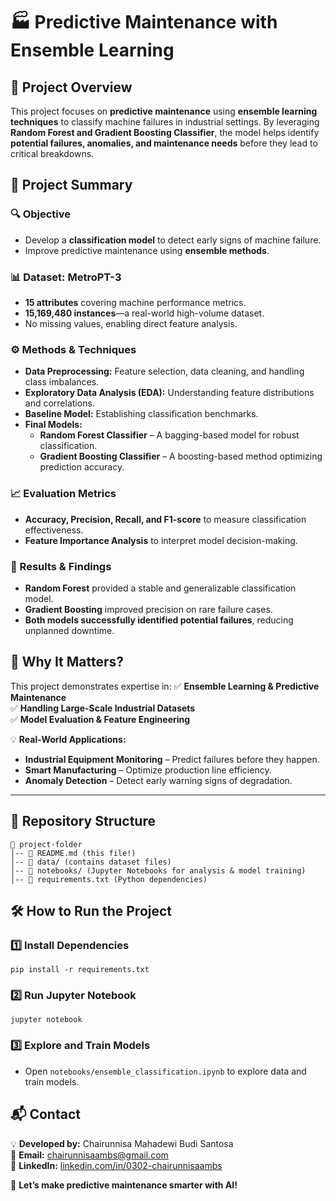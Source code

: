 # 🏭 Predictive Maintenance with Ensemble Learning

## 📌 Project Overview
This project focuses on **predictive maintenance** using **ensemble learning techniques** to classify machine failures in industrial settings. By leveraging **Random Forest and Gradient Boosting Classifier**, the model helps identify **potential failures, anomalies, and maintenance needs** before they lead to critical breakdowns.

## 🎯 Project Summary

### 🔍 Objective
- Develop a **classification model** to detect early signs of machine failure.
- Improve predictive maintenance using **ensemble methods**.

### 📊 Dataset: MetroPT-3
- **15 attributes** covering machine performance metrics.
- **15,169,480 instances**—a real-world high-volume dataset.
- No missing values, enabling direct feature analysis.

### ⚙️ Methods & Techniques
- **Data Preprocessing:** Feature selection, data cleaning, and handling class imbalances.
- **Exploratory Data Analysis (EDA):** Understanding feature distributions and correlations.
- **Baseline Model:** Establishing classification benchmarks.
- **Final Models:**
  - **Random Forest Classifier** – A bagging-based model for robust classification.
  - **Gradient Boosting Classifier** – A boosting-based method optimizing prediction accuracy.

### 📈 Evaluation Metrics
- **Accuracy, Precision, Recall, and F1-score** to measure classification effectiveness.
- **Feature Importance Analysis** to interpret model decision-making.

### 🔬 Results & Findings
- **Random Forest** provided a stable and generalizable classification model.
- **Gradient Boosting** improved precision on rare failure cases.
- **Both models successfully identified potential failures**, reducing unplanned downtime.

## 🚀 Why It Matters?
This project demonstrates expertise in:
✅ **Ensemble Learning & Predictive Maintenance**  
✅ **Handling Large-Scale Industrial Datasets**  
✅ **Model Evaluation & Feature Engineering**  

💡 **Real-World Applications:**
- **Industrial Equipment Monitoring** – Predict failures before they happen.
- **Smart Manufacturing** – Optimize production line efficiency.
- **Anomaly Detection** – Detect early warning signs of degradation.

---

## 📂 Repository Structure
```
📁 project-folder
│-- 📄 README.md (this file!)
│-- 📂 data/ (contains dataset files)
│-- 📂 notebooks/ (Jupyter Notebooks for analysis & model training)
│-- 📄 requirements.txt (Python dependencies)
```

## 🛠️ How to Run the Project
### 1️⃣ Install Dependencies
```
pip install -r requirements.txt
```
### 2️⃣ Run Jupyter Notebook
```
jupyter notebook
```
### 3️⃣ Explore and Train Models
- Open `notebooks/ensemble_classification.ipynb` to explore data and train models.

## 📬 Contact
💡 **Developed by:** Chairunnisa Mahadewi Budi Santosa  
📧 **Email:** chairunnisaambs@gmail.com  
🔗 **LinkedIn:** [linkedin.com/in/0302-chairunnisaambs](https://linkedin.com/in/0302-chairunnisaambs)

🚀 **Let’s make predictive maintenance smarter with AI!**


